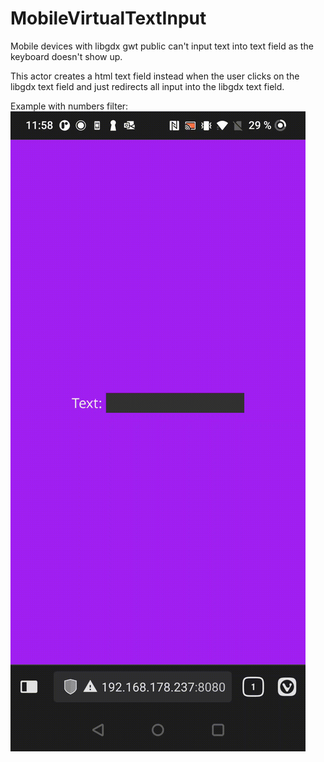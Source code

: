 # MobileVirtualTextInput

Mobile devices with libgdx gwt public can't input text into text field as the keyboard doesn't show up.

This actor creates a html text field instead when the user clicks on the libgdx text field and just redirects all input into the libgdx text field.

Example with numbers filter:
![example.gif](example.gif)